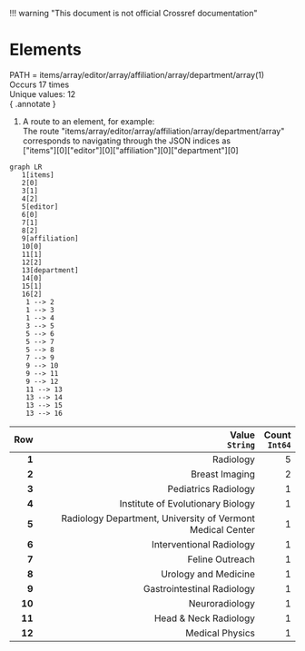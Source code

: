 !!! warning "This document is not official Crossref documentation"
# Elements
PATH = items/array/editor/array/affiliation/array/department/array(1)  
Occurs 17 times  
Unique values: 12  
{ .annotate }

1. A route to an element, for example:  
   The route "items/array/editor/array/affiliation/array/department/array" corresponds to navigating through the JSON indices as  
   ["items"][0]["editor"][0]["affiliation"][0]["department"][0]  

```mermaid
graph LR
   1[items]
   2[0]
   3[1]
   4[2]
   5[editor]
   6[0]
   7[1]
   8[2]
   9[affiliation]
   10[0]
   11[1]
   12[2]
   13[department]
   14[0]
   15[1]
   16[2]
    1 --> 2
    1 --> 3
    1 --> 4
    3 --> 5
    5 --> 6
    5 --> 7
    5 --> 8
    7 --> 9
    9 --> 10
    9 --> 11
    9 --> 12
    11 --> 13
    13 --> 14
    13 --> 15
    13 --> 16
```

| **Row** | **Value**<br>`String`                                      | **Count**<br>`Int64` |
|--------:|-----------------------------------------------------------:|---------------------:|
| **1**   | Radiology                                                  | 5                    |
| **2**   | Breast Imaging                                             | 2                    |
| **3**   | Pediatrics Radiology                                       | 1                    |
| **4**   | Institute of Evolutionary Biology                          | 1                    |
| **5**   | Radiology Department, University of Vermont Medical Center | 1                    |
| **6**   | Interventional Radiology                                   | 1                    |
| **7**   | Feline Outreach                                            | 1                    |
| **8**   | Urology and Medicine                                       | 1                    |
| **9**   | Gastrointestinal Radiology                                 | 1                    |
| **10**  | Neuroradiology                                             | 1                    |
| **11**  | Head & Neck Radiology                                      | 1                    |
| **12**  | Medical Physics                                            | 1                    |


